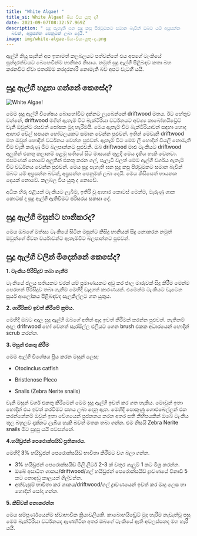 ```yaml
---
title: "White Algae! "
title_si: White Algae! බිය විය යුතු ද?
date: 2021-09-07T08:32:57.969Z
description: " සුදු පැහැති ඝන සුදු කපු පිරවුමකට සමාන බැවින් ඔබට යම් අප්‍රසන්න
  බවක්, අප්‍රසන්න පෙනුමක් ලබා දෙයි."
image: img/white-algae-බිය-විය-යුතු-ද.png
---
```



ඇල්ගී කියූ සැනින් අප ඉතාමත් කලබලයට පත්වන්නේ එය අපගේ ටැංකියේ සුන්දරත්වයට බෙහෙවින්ම හානිකර නිසාය. නමුත් සුදු ඇල්ගී පිළිබඳව කතා බහ කරනවිට ඒවා එතරම්ම කරදරකාරී නොමැති බව අපට වැටහී යයි. 

## සුදු ඇල්ගී හදුනා ගන්නේ කෙසේද? 

![White Algae! ](img/white-algae.png "White Algae! ")


මෙම සුදු ඇල්ගී විශේෂය බොහෝවිට දක්නට ලැබෙන්නේ driftwood මතය. ඊට හේතුව වන්නේ, driftwood මගින් ඇතැම් විට බැක්ටීරියා වර්ධනයට අවශ්‍ය කාබෝහයිඩ්‍රේට් වැනි ඔවුන්ට රසවත් පෝෂක මුදා හැරීමයි. මෙය ඇතැම් විට බැක්ටීරියාවන් සඳහා හොද ආහාර වේල් සපයන හෝටලයකට සමාන වෙන්න පුළුවන්. ඉතින් මෙවැනි driftwood මත ඔවුන් හොදින් වර්ධනය වෙන්න පුළුවන්. ඇතැම් විට මෙම ලී හොදින් වියලි නොමැති වීම වැනි කරුණු මිට බලපාන්නට පුළුවනි. ඔබ driftwood මාළු ටැංකියට driftwood අලුතින් එකතු කලානම් පළමු සතියේ සිට මාසයක් තුළදී මෙය දැකිය හැකි වෙනවා. එපමණක් නොවේ අලුතින් එකතු කරන ගල්, පැලෑටි වලත් මෙම ඇල්ගී වර්ගය ඇතැම් විට වර්ධනය වෙන්න පුළුවන්. මෙය සුදු පැහැති ඝන සුදු කපු පිරවුමකට සමාන බැවින් ඔබට යම් අප්‍රසන්න බවක්, අප්‍රසන්න පෙනුමක් ලබා දෙයි. මෙය කිසිසෙත් භායනක දෙයක් නොවේ. කලබල විය යුතු ද නොවේ.  

අධික හිරු එළියක් ටැංකියට ලැබීම, ඉතිරි වූ ආහාර කොටස් මෙන්ම, මැරුණු ශාක කොටස් ද සුදු ඇල්ගී ඇතිවීමට පරිසරය සකසා දේ. 

## සුදු ඇල්ගී මසුන්ට හානිකරද?


මෙය ඔබගේ මත්ස්‍ය ටැංකියේ සිටින මසුන්ට කිසිදු හානියක් සිදු නොකරන නමුත් ඔවුන්ගේ ජිවන චර්යාවන්ට ඇතැම්විට බලපාන්නට පුළුවන්.

## සුදු ඇල්ගී වලින් මිදෙන්නේ කෙසේද?

**1. ටැංකිය පිරිසිදුව තබා ගැනීම**

ටැංකියේ ජලය සතියකට වරක් යම් ප්‍රමාණයකට අඩු කර ජාල මාරුවක් සිදු කිරීම මෙන්ම පෙරහන් පිරිසිදුව තබා ගැනීම මෙහිදී වැදගත් කාරණයක්. එමෙන්ම ටැංකියට වැටෙන සුර්ය ආලෝකය පිළිබඳවද සැලකිල්ලට ගත යුතුය. 



**2. ශාරීරිකව ඉවත් කිරීමේ ක්‍රමය.** 


මෙහිදී ඔබට අදාල සුදු ඇල්ගී ඔබගේ අතින් ඇද ඉවත් කිරීමක් කරන්න පුළුවන්. නැතිනම් අදාල drifrwood හෝ වෙනත් සැරසිල්ල එලියට ගෙන brush එකක අධාරයෙන් හොදින් scrub කරන්න. 



**3. මසුන් එකතු කිරීම** 


මෙම ඇල්ගී විශේෂය ප්‍රිය කරන මසුන් ලෙස; 

* Otocinclus catfish

<!---->

* Bristlenose Pleco 

<!---->

* Snails (Zebra Nerite snails)


වැනි මසුන් වර්ග එකතු කිරීමෙන් මෙම සුදු ඇල්ගී ඉවත් කර ගත හැකිය. මොවුන් ඉතා හොදින් එය ඉවත් කරවීමට සහය ලබා දෙනු ඇත. මෙහිදී පොකුණු ගොළුබෙල්ලන් එක කරන්නේනම් ඔවුන් ඉතා වේගයෙන් ප්‍රජනනය කරන අතර සති කිහිපයකින් ඔබේ ටැංකිය තුල බහුලව දක්නට ලැබිය හැකි බවත් මතක තබා ගන්න. එම නිසයි Zebra Nerite snails මිට සුදුසු යයි පවසන්නේ.



**4.හයිඩ්‍රජන් පෙරොක්සයිඩ් ප්‍රතිකාරය.**


මෙහිදී 3% හයිඩ්‍රජන් පෙරොක්සයිඩ් භාවිතා කිරීමට වග බලා ගන්න.

* 3% හයිඩ්‍රජන් පෙරොක්සයිඩ් මිලි ලීටර් 2-3 ක් වතුර ගැලුම් 1 කට මිශ්‍ර කරන්න.
* ඔබේ අසාධිත ශාකය/driftwood/ගල් හයිඩ්‍රජන් පෙරොක්සයිඩ් ද්‍රාවණයේ විනාඩි 5 කට නොඅඩු කාලයක් ගිල්වන්න.
* අත්වැසුම් භාවිතා කර ශාකය/driftwood/ගල් ද්‍රාවණයෙන් ඉවත් කර මෘදු ලෙස හා හොඳින් සෝදා ගන්න.

**5. කිසිවක් නොකරන්න**


මෙය සම්පූර්ණයෙන්ම ස්වාභාවික ක්‍රියාවලියකි. කාබොහයිඩ්‍රේට් මුදා හැරීම නැවැත්වූ පසු මෙම බැක්ටීරියා වර්ධනයද ඇණහිටින අතර ඔබගේ ටැංකියේ ඇති අවලස්සනද මග හැරී යයි.